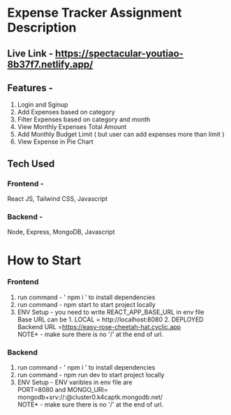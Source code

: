 # Expense Tracker Assignment Description

## Live Link - https://spectacular-youtiao-8b37f7.netlify.app/

## Features -
1. Login and Sginup
2. Add Expenses based on category
3. Filter Expenses based on category and month
4. View Monthly Expenses Total Amount
5. Add Monthly Budget Limit ( but user can add expenses more than limit )
6. View Expense in Pie Chart

## Tech Used 
 ### Frontend - 
 React JS, Tailwind CSS, Javascript
 ### Backend - 
 Node, Express, MongoDB, Javascript

# How to Start
### Frontend 
1. run command - ' npm i ' to install dependencies
2. run command -  npm start  to start project locally
3. ENV Setup - you need to write REACT_APP_BASE_URL in env file <br/>
Base URL can be 1. LOCAL = http://localhost:8080 2. DEPLOYED Backend URL =https://easy-rose-cheetah-hat.cyclic.app <br/>
NOTE* - make sure there is no '/' at the end of url.

### Backend
1. run command - ' npm i ' to install dependencies
2. run command -  npm run dev to start project locally
3. ENV Setup - ENV varibles in env file are <br/>
PORT=8080 and MONGO_URI= mongodb+srv://<userName>:<password>@cluster0.k4captk.mongodb.net/  <br/>
NOTE* - make sure there is no '/' at the end of url.

